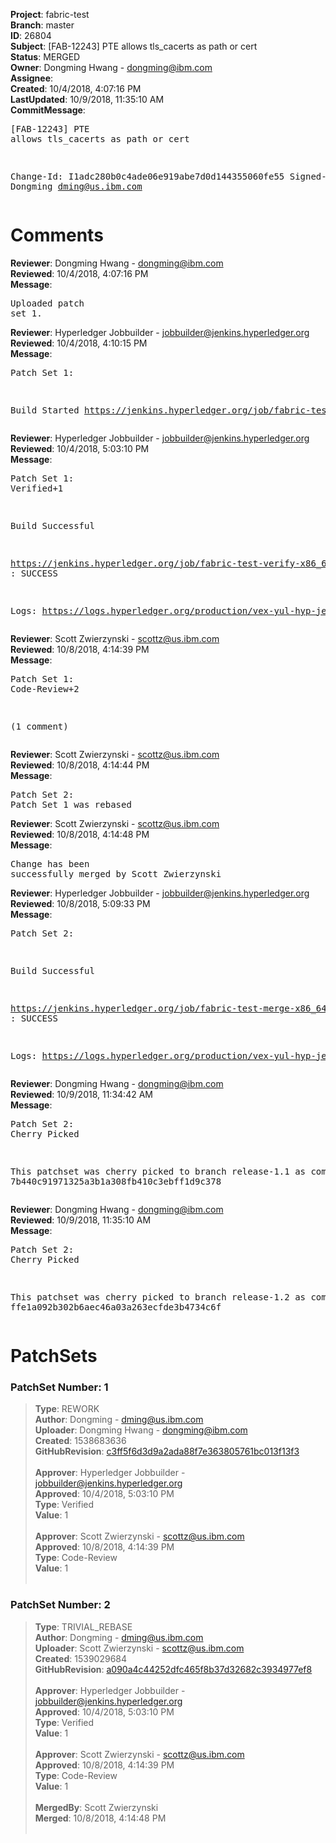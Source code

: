 <strong>Project</strong>: fabric-test<br><strong>Branch</strong>: master<br><strong>ID</strong>: 26804<br><strong>Subject</strong>: [FAB-12243] PTE allows tls_cacerts as path or cert<br><strong>Status</strong>: MERGED<br><strong>Owner</strong>: Dongming Hwang - dongming@ibm.com<br><strong>Assignee</strong>:<br><strong>Created</strong>: 10/4/2018, 4:07:16 PM<br><strong>LastUpdated</strong>: 10/9/2018, 11:35:10 AM<br><strong>CommitMessage</strong>:<br><pre>[FAB-12243] PTE allows tls_cacerts as path or cert

Change-Id: I1adc280b0c4ade06e919abe7d0d144355060fe55
Signed-off-by: Dongming <dming@us.ibm.com>
</pre><h1>Comments</h1><strong>Reviewer</strong>: Dongming Hwang - dongming@ibm.com<br><strong>Reviewed</strong>: 10/4/2018, 4:07:16 PM<br><strong>Message</strong>: <pre>Uploaded patch set 1.</pre><strong>Reviewer</strong>: Hyperledger Jobbuilder - jobbuilder@jenkins.hyperledger.org<br><strong>Reviewed</strong>: 10/4/2018, 4:10:15 PM<br><strong>Message</strong>: <pre>Patch Set 1:

Build Started https://jenkins.hyperledger.org/job/fabric-test-verify-x86_64/2024/</pre><strong>Reviewer</strong>: Hyperledger Jobbuilder - jobbuilder@jenkins.hyperledger.org<br><strong>Reviewed</strong>: 10/4/2018, 5:03:10 PM<br><strong>Message</strong>: <pre>Patch Set 1: Verified+1

Build Successful 

https://jenkins.hyperledger.org/job/fabric-test-verify-x86_64/2024/ : SUCCESS

Logs: https://logs.hyperledger.org/production/vex-yul-hyp-jenkins-3/fabric-test-verify-x86_64/2024</pre><strong>Reviewer</strong>: Scott Zwierzynski - scottz@us.ibm.com<br><strong>Reviewed</strong>: 10/8/2018, 4:14:39 PM<br><strong>Message</strong>: <pre>Patch Set 1: Code-Review+2

(1 comment)</pre><strong>Reviewer</strong>: Scott Zwierzynski - scottz@us.ibm.com<br><strong>Reviewed</strong>: 10/8/2018, 4:14:44 PM<br><strong>Message</strong>: <pre>Patch Set 2: Patch Set 1 was rebased</pre><strong>Reviewer</strong>: Scott Zwierzynski - scottz@us.ibm.com<br><strong>Reviewed</strong>: 10/8/2018, 4:14:48 PM<br><strong>Message</strong>: <pre>Change has been successfully merged by Scott Zwierzynski</pre><strong>Reviewer</strong>: Hyperledger Jobbuilder - jobbuilder@jenkins.hyperledger.org<br><strong>Reviewed</strong>: 10/8/2018, 5:09:33 PM<br><strong>Message</strong>: <pre>Patch Set 2:

Build Successful 

https://jenkins.hyperledger.org/job/fabric-test-merge-x86_64/474/ : SUCCESS

Logs: https://logs.hyperledger.org/production/vex-yul-hyp-jenkins-3/fabric-test-merge-x86_64/474</pre><strong>Reviewer</strong>: Dongming Hwang - dongming@ibm.com<br><strong>Reviewed</strong>: 10/9/2018, 11:34:42 AM<br><strong>Message</strong>: <pre>Patch Set 2: Cherry Picked

This patchset was cherry picked to branch release-1.1 as commit 7b440c91971325a3b1a308fb410c3ebff1d9c378</pre><strong>Reviewer</strong>: Dongming Hwang - dongming@ibm.com<br><strong>Reviewed</strong>: 10/9/2018, 11:35:10 AM<br><strong>Message</strong>: <pre>Patch Set 2: Cherry Picked

This patchset was cherry picked to branch release-1.2 as commit ffe1a092b302b6aec46a03a263ecfde3b4734c6f</pre><h1>PatchSets</h1><h3>PatchSet Number: 1</h3><blockquote><strong>Type</strong>: REWORK<br><strong>Author</strong>: Dongming - dming@us.ibm.com<br><strong>Uploader</strong>: Dongming Hwang - dongming@ibm.com<br><strong>Created</strong>: 1538683636<br><strong>GitHubRevision</strong>: [c3ff5f6d3d9a2ada88f7e363805761bc013f13f3](https://github.com/hyperledger/fabric-test/commit/c3ff5f6d3d9a2ada88f7e363805761bc013f13f3)<br><br><strong>Approver</strong>: Hyperledger Jobbuilder - jobbuilder@jenkins.hyperledger.org<br><strong>Approved</strong>: 10/4/2018, 5:03:10 PM<br><strong>Type</strong>: Verified<br><strong>Value</strong>: 1<br><br><strong>Approver</strong>: Scott Zwierzynski - scottz@us.ibm.com<br><strong>Approved</strong>: 10/8/2018, 4:14:39 PM<br><strong>Type</strong>: Code-Review<br><strong>Value</strong>: 1<br><br></blockquote><h3>PatchSet Number: 2</h3><blockquote><strong>Type</strong>: TRIVIAL_REBASE<br><strong>Author</strong>: Dongming - dming@us.ibm.com<br><strong>Uploader</strong>: Scott Zwierzynski - scottz@us.ibm.com<br><strong>Created</strong>: 1539029684<br><strong>GitHubRevision</strong>: [a090a4c44252dfc465f8b37d32682c3934977ef8](https://github.com/hyperledger/fabric-test/commit/a090a4c44252dfc465f8b37d32682c3934977ef8)<br><br><strong>Approver</strong>: Hyperledger Jobbuilder - jobbuilder@jenkins.hyperledger.org<br><strong>Approved</strong>: 10/4/2018, 5:03:10 PM<br><strong>Type</strong>: Verified<br><strong>Value</strong>: 1<br><br><strong>Approver</strong>: Scott Zwierzynski - scottz@us.ibm.com<br><strong>Approved</strong>: 10/8/2018, 4:14:39 PM<br><strong>Type</strong>: Code-Review<br><strong>Value</strong>: 1<br><br><strong>MergedBy</strong>: Scott Zwierzynski<br><strong>Merged</strong>: 10/8/2018, 4:14:48 PM<br><br></blockquote>